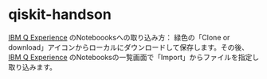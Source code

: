 # qiskit-handson

[IBM Q Experience](https://quantum-computing.ibm.com/) のNoteboooksへの取り込み方：
緑色の「Clone or download」アイコンからローカルにダウンロードして保存します。その後、[IBM Q Experience](https://quantum-computing.ibm.com/) のNotebooksの一覧画面で「Import」からファイルを指定し取り込みます。
